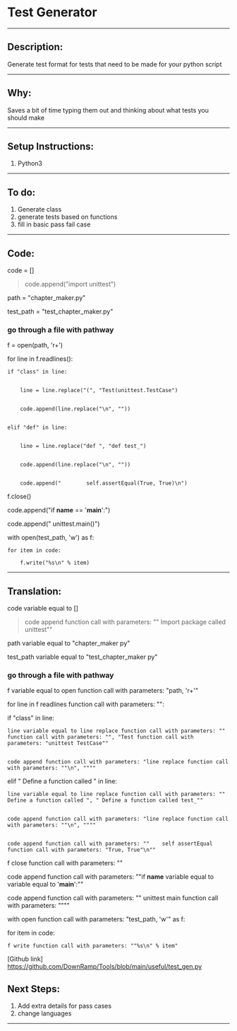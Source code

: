 # Test Generator

---

## Description: 
Generate test format for tests that need to be made for your python script

---

## Why: 
Saves a bit of time typing them out and thinking about what tests you should make

---

## Setup Instructions: 
1. Python3

---

## To do: 
1. Generate class
2.  generate tests based on functions
3.  fill in basic pass fail case

---

## Code: 



code = []


>code.append("import unittest")


path = "chapter_maker.py"


test_path = "test_chapter_maker.py"





### go through a file with pathway


f = open(path, 'r+')


for line in f.readlines():


    if "class" in line:


        line = line.replace("(", "Test(unittest.TestCase")


        code.append(line.replace("\n", ""))


    elif "def" in line:


        line = line.replace("def ", "def test_")


        code.append(line.replace("\n", ""))


        code.append("        self.assertEqual(True, True)\n")


f.close()





code.append("if __name__ == '__main__':")

code.append("    unittest.main()")


with open(test_path, 'w') as f:

    for item in code:

        f.write("%s\n" % item)

---

## Translation: 



code variable equal to []


>code append function call with parameters: "" Import package called unittest""


path variable equal to "chapter_maker py"


test_path variable equal to "test_chapter_maker py"





### go through a file with pathway


f variable equal to open function call with parameters: "path, 'r+'"


for line in f readlines function call with parameters: "":


  if "class" in line:


    line variable equal to line replace function call with parameters: "" function call with parameters: "", "Test function call with parameters: "unittest TestCase""


    code append function call with parameters: "line replace function call with parameters: ""\n", """"


  elif " Define a function called " in line:


    line variable equal to line replace function call with parameters: "" Define a function called ", " Define a function called test_""


    code append function call with parameters: "line replace function call with parameters: ""\n", """"


    code append function call with parameters: ""    self assertEqual function call with parameters: "True, True"\n""


f close function call with parameters: ""





code append function call with parameters: ""if __name__ variable equal to variable equal to '__main__':""


code append function call with parameters: ""  unittest main function call with parameters: """"





with open function call with parameters: "test_path, 'w'" as f:


  for item in code:


    f write function call with parameters: ""%s\n" % item"


[Github link] https://github.com/DownRamp/Tools/blob/main/useful/test_gen.py
## Next Steps: 
1. Add extra details for pass cases
2.  change languages

---

